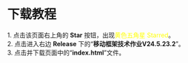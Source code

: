 <h1>下载教程</h1>
1. 点击该页面右上角的 <strong>Star</strong> 按钮，出现<font color=yellow>黄色五角星 Starred</font>。<br>
2. 点击进入右边 <strong>Release</strong> 下的“<strong>移动框架技术作业V24.5.23.2</strong>”。<br>
3. 点击并下载页面中的“<strong>index.html</strong>”文件。<br>



